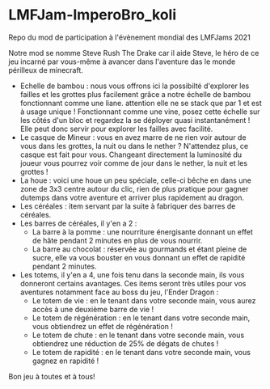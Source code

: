 # LMFJam-ImperoBro_koli
Repo du mod de participation à l'évènement mondial des LMFJams 2021

Notre mod se nomme Steve Rush The Drake car il aide Steve, le héro de ce jeu incarné par vous-même à avancer dans l'aventure das le monde périlleux de minecraft.

- Echelle de bambou : nous vous offrons ici la possibilté d'explorer les failles et les grottes plus facilement grâce a notre échelle de bambou fonctionnant comme une liane. attention elle ne se stack que par 1 et est à usage unique ! Fonctionnant comme une vine, posez cette échelle sur les côtés d'un bloc et regardez la se déployer quasi instantanément ! Elle peut donc servir pour explorer les failles avec facilité.
- Le casque de Mineur : vous en avez marre de ne rien voir autour de vous dans les grottes, la nuit ou dans le nether ? N'attendez plus, ce casque est fait pour vous. Changeant directement la luminosité du joueur vous pourrez voir comme de jour dans le nether, la nuit et les grottes !
- La houe : voici une houe un peu spéciale, celle-ci bêche en dans une zone de 3x3 centre autour du clic, rien de plus pratique pour gagner dutemps dans votre aventure et arriver plus rapidement au dragon.
- Les céréales : item servant par la suite à fabriquer des barres de céréales.
- Les barres de céréales, il y'en a 2 :
  - La barre à la pomme : une nourriture énergisante donnant un effet de hâte pendant 2 minutes en plus de vous nourrir. 
  - La barre au chocolat : réservée au gourmands et étant pleine de sucre, elle va vous bouster en vous donnant un effet de rapidité pendant 2 minutes.
- Les totems, il y'en a 4, une fois tenu dans la seconde main, ils vous donneront certains avantages. Ces items seront très utiles pour vos aventures notamment face au boss du jeu, l'Ender Dragon :
  - Le totem de vie : en le tenant dans votre seconde main, vous aurez accès à une deuxième barre de vie !
  - Le totem de régénération : en le tenant dans votre seconde main, vous obtiendrez un effet de régénération !
  - Le totem de chute : en le tenant dans votre seconde main, vous obtiendrez une réduction de 25% de dégats de chutes !
  - Le totem de rapidité : en le tenant dans votre seconde main, vous gagnez en rapidité !

Bon jeu à toutes et à tous!
